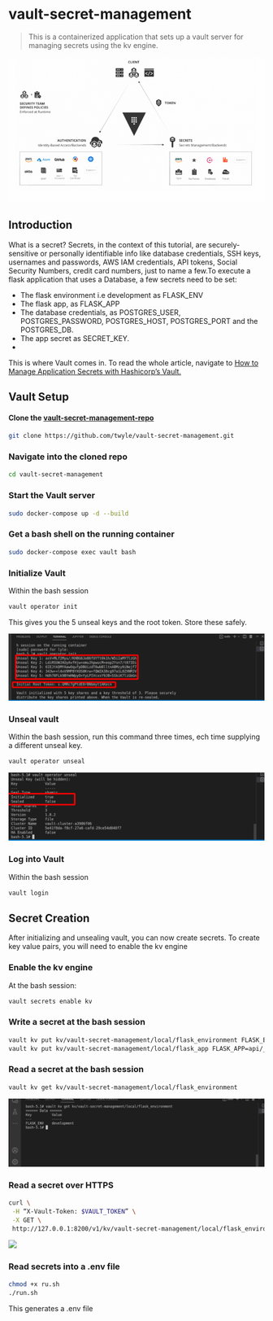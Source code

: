 # vault-secret-management
> This is a containerized application that sets up a vault server for managing secrets using the kv engine.

![](hashicorp-vault-2.png)

## Introduction

What is a secret? Secrets, in the context of this tutorial, are securely-sensitive or personally identifiable info like database credentials, SSH keys, usernames and passwords, AWS IAM credentials, API tokens, Social Security Numbers, credit card numbers, just to name a few.To execute a flask application that uses a Database, a few secrets need to be set:

- The flask environment i.e development as FLASK_ENV
- The flask app, as FLASK_APP
- The database credentials, as POSTGRES_USER, POSTGRES_PASSWORD, POSTGRES_HOST, POSTGRES_PORT and the POSTGRES_DB.
- The app secret as SECRET_KEY.
- 
This is where Vault comes in. To read the whole article, navigate to [How to Manage Application Secrets with Hashicorp’s Vault.](https://medium.com/@lyle-okoth/how-to-manage-application-secrets-with-hashicorps-vault-865216896a39)

## Vault Setup

#### Clone the [vault-secret-management-repo](https://github.com/twyle/vault-secret-management)

```sh
git clone https://github.com/twyle/vault-secret-management.git
```

### Navigate into the cloned repo

```sh
cd vault-secret-management
```

### Start the Vault server

```sh
sudo docker-compose up -d --build
```

### Get a bash shell on the running container

```sh
sudo docker-compose exec vault bash
```

### Initialize Vault

Within the bash session

```sh
vault operator init
```

This gives you the 5 unseal keys and the root token. Store these safely.


![](vault-init.png)

### Unseal vault

Within the bash session, run this command three times, ech time supplying a different unseal key.

```sh
vault operator unseal
```

![](vault-unsealed.png)

### Log into Vault

Within the bash session

```sh
vault login
```

## Secret Creation

After initializing and unsealing vault, you can now create secrets. To create key value pairs, you will need to enable the kv engine

### Enable the kv engine

At the bash session:

```sh
vault secrets enable kv
```

### Write a secret at the bash session

```sh
vault kv put kv/vault-secret-management/local/flask_environment FLASK_ENV=development
vault kv put kv/vault-secret-management/local/flask_app FLASK_APP=api/__init.py
```

### Read a secret at the bash session

```sh
vault kv get kv/vault-secret-management/local/flask_environment
```

![](vault-read.png)

### Read a secret over HTTPS

```sh
curl \
 -H “X-Vault-Token: $VAULT_TOKEN” \
 -X GET \
 http://127.0.0.1:8200/v1/kv/vault-secret-management/local/flask_environment
```

![](vault-read-https.png)

### Read secrets into a .env file

```sh
chmod +x ru.sh
./run.sh
```

This generates a .env file



